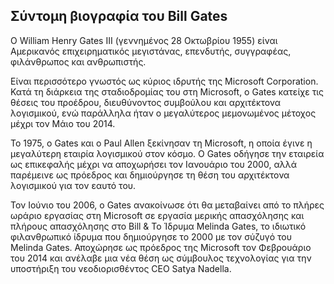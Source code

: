 ## Σύντομη βιογραφία του Bill Gates

Ο William Henry Gates III (γεννημένος 28 Οκτωβρίου 1955) είναι Αμερικανός επιχειρηματικός μεγιστάνας, επενδυτής, συγγραφέας, φιλάνθρωπος και ανθρωπιστής.

Είναι περισσότερο γνωστός ως κύριος ιδρυτής της Microsoft Corporation. Κατά τη διάρκεια της σταδιοδρομίας του στη Microsoft, o Gates κατείχε τις θέσεις του προέδρου, διευθύνοντος συμβούλου και αρχιτέκτονα λογισμικού, ενώ παράλληλα ήταν ο μεγαλύτερος μεμονωμένος μέτοχος μέχρι τον Μάιο του 2014.

Το 1975, ο Gates και ο Paul Allen ξεκίνησαν τη Microsoft, η οποία έγινε η μεγαλύτερη εταιρία λογισμικού στον κόσμο. Ο Gates οδήγησε την εταιρεία ως επικεφαλής μέχρι να αποχωρήσει τον Ιανουάριο του 2000, αλλά παρέμεινε ως πρόεδρος και δημιούργησε τη θέση του αρχιτέκτονα λογισμικού για τον εαυτό του.

Τον Ιούνιο του 2006, ο Gates ανακοίνωσε ότι θα μεταβαίνει από το πλήρες ωράριο εργασίας στη Microsoft σε εργασία μερικής απασχόλησης και πλήρους απασχόλησης στο Bill & Το Ίδρυμα Melinda Gates, το ιδιωτικό φιλανθρωπικό ίδρυμα που δημιούργησε το 2000 με τον σύζυγό του Melinda Gates. Αποχώρησε ως πρόεδρος της Microsoft τον Φεβρουάριο του 2014 και ανέλαβε μια νέα θέση ως σύμβουλος τεχνολογίας για την υποστήριξη του νεοδιορισθέντος CEO Satya Nadella.
